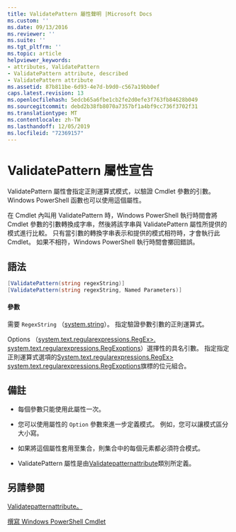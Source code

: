 ```yaml
---
title: ValidatePattern 屬性聲明 |Microsoft Docs
ms.custom: ''
ms.date: 09/13/2016
ms.reviewer: ''
ms.suite: ''
ms.tgt_pltfrm: ''
ms.topic: article
helpviewer_keywords:
- attributes, ValidatePattern
- ValidatePattern attribute, described
- ValidatePattern attribute
ms.assetid: 87b811be-6d93-4e7d-b9d0-c567a19bb0ef
caps.latest.revision: 13
ms.openlocfilehash: 5edcb65a6fbe1cb2fe2d0efe3f763fb84628b049
ms.sourcegitcommit: debd2b38fb8070a7357bf1a4bf9cc736f3702f31
ms.translationtype: MT
ms.contentlocale: zh-TW
ms.lasthandoff: 12/05/2019
ms.locfileid: "72369157"
---
```

# <a name="validatepattern-attribute-declaration"></a>ValidatePattern 屬性宣告

ValidatePattern 屬性會指定正則運算式模式，以驗證 Cmdlet 參數的引數。 Windows PowerShell 函數也可以使用這個屬性。

在 Cmdlet 內叫用 ValidatePattern 時，Windows PowerShell 執行時間會將 Cmdlet 參數的引數轉換成字串，然後將該字串與 ValidatePattern 屬性所提供的模式進行比較。 只有當引數的轉換字串表示和提供的模式相符時，才會執行此 Cmdlet。 如果不相符，Windows PowerShell 執行時間會擲回錯誤。

## <a name="syntax"></a>語法

```csharp
[ValidatePattern(string regexString)]
[ValidatePattern(string regexString, Named Parameters)]
```

#### <a name="parameters"></a>參數

需要 `RegexString` （[system.string](/dotnet/api/System.String)）。 指定驗證參數引數的正則運算式。

Options （[system.text.regularexpressions.RegEx>. system.text.regularexpressions.RegExoptions](/dotnet/api/System.Text.RegularExpressions.RegexOptions)）選擇性的具名引數。 指定指定正則運算式選項的[System.text.regularexpressions.RegEx> system.text.regularexpressions.RegExoptions](/dotnet/api/System.Text.RegularExpressions.RegexOptions)旗標的位元組合。

## <a name="remarks"></a>備註

- 每個參數只能使用此屬性一次。

- 您可以使用屬性的 `Option` 參數來進一步定義模式。 例如，您可以讓模式區分大小寫。

- 如果將這個屬性套用至集合，則集合中的每個元素都必須符合模式。

- ValidatePattern 屬性是由[Validatepatternattribute](/dotnet/api/System.Management.Automation.ValidatePatternAttribute)類別所定義。

## <a name="see-also"></a>另請參閱

[Validatepatternattribute。](/dotnet/api/System.Management.Automation.ValidatePatternAttribute)

[撰寫 Windows PowerShell Cmdlet](./writing-a-windows-powershell-cmdlet.md)

